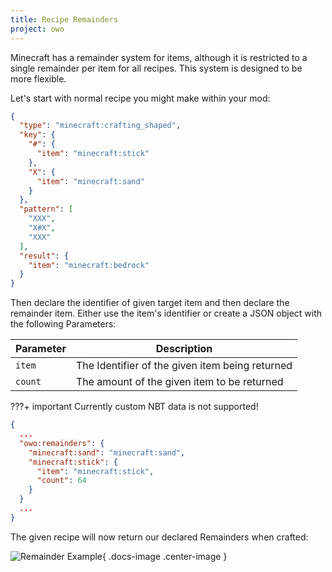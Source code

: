 ```yaml
---
title: Recipe Remainders
project: owo
---
```


Minecraft has a remainder system for items, although it is restricted to a single remainder per item for all recipes. This system is designed to be more flexible.

Let's start with normal recipe you might make within your mod:

```json title="test_recipe.json"
{
  "type": "minecraft:crafting_shaped",
  "key": {
    "#": {
      "item": "minecraft:stick"
    },
    "X": {
      "item": "minecraft:sand"
    }
  },
  "pattern": [
    "XXX",
    "X#X",
    "XXX"
  ],
  "result": {
    "item": "minecraft:bedrock"
  }
}
```

Then declare the identifier of given target item and then declare the remainder item. Either use the item's identifier or create a JSON object with the following Parameters:

| Parameter | Description |
| --- | --- |
| `item` | The Identifier of the given item being returned |
| `count` | The amount of the given item to be returned |

???+ important
	Currently custom NBT data is not supported!

```json title="test_recipe.json"
{
  ...
  "owo:remainders": {
    "minecraft:sand": "minecraft:sand",
    "minecraft:stick": {
      "item": "minecraft:stick",
      "count": 64
    }
  }
  ...
}
```

The given recipe will now return our declared Remainders when crafted:

![Remainder Example](https://cdn.discordapp.com/attachments/1005626715025965217/1065049667949305866/remainders_example.gif){ .docs-image .center-image }